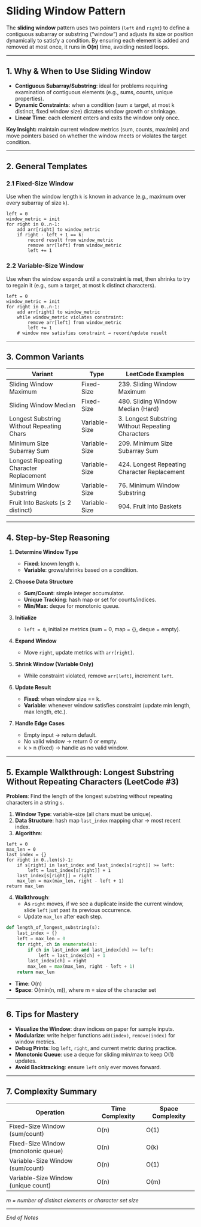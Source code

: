 # Sliding Window Pattern

The **sliding window** pattern uses two pointers (`left` and `right`) to define a contiguous subarray or substring (“window”) and adjusts its size or position dynamically to satisfy a condition. By ensuring each element is added and removed at most once, it runs in **O(n)** time, avoiding nested loops.

---

## 1. Why & When to Use Sliding Window

- **Contiguous Subarray/Substring**: ideal for problems requiring examination of contiguous elements (e.g., sums, counts, unique properties).  
- **Dynamic Constraints**: when a condition (sum ≥ target, at most k distinct, fixed window size) dictates window growth or shrinkage.  
- **Linear Time**: each element enters and exits the window only once.

**Key Insight:** maintain current window metrics (sum, counts, max/min) and move pointers based on whether the window meets or violates the target condition.

---

## 2. General Templates

### 2.1 Fixed-Size Window  
Use when the window length `k` is known in advance (e.g., maximum over every subarray of size `k`).

```pseudo
left = 0
window_metric = init
for right in 0..n-1:
    add arr[right] to window_metric
    if right - left + 1 == k:
        record result from window_metric
        remove arr[left] from window_metric
        left += 1
```

### 2.2 Variable-Size Window  
Use when the window expands until a constraint is met, then shrinks to try to regain it (e.g., sum ≥ target, at most k distinct characters).

```pseudo
left = 0
window_metric = init
for right in 0..n-1:
    add arr[right] to window_metric
    while window_metric violates constraint:
        remove arr[left] from window_metric
        left += 1
    # window now satisfies constraint → record/update result
```

---

## 3. Common Variants

| Variant                                    | Type           | LeetCode Examples                                  |
|--------------------------------------------|----------------|----------------------------------------------------|
| Sliding Window Maximum                     | Fixed-Size     | 239. Sliding Window Maximum                        |
| Sliding Window Median                      | Fixed-Size     | 480. Sliding Window Median (Hard)                  |
| Longest Substring Without Repeating Chars  | Variable-Size  | 3. Longest Substring Without Repeating Characters  |
| Minimum Size Subarray Sum                  | Variable-Size  | 209. Minimum Size Subarray Sum                     |
| Longest Repeating Character Replacement    | Variable-Size  | 424. Longest Repeating Character Replacement       |
| Minimum Window Substring                   | Variable-Size  | 76. Minimum Window Substring                       |
| Fruit Into Baskets (≤ 2 distinct)          | Variable-Size  | 904. Fruit Into Baskets                            |

---

## 4. Step-by-Step Reasoning

1. **Determine Window Type**  
   - **Fixed**: known length `k`.  
   - **Variable**: grows/shrinks based on a condition.

2. **Choose Data Structure**  
   - **Sum/Count**: simple integer accumulator.  
   - **Unique Tracking**: hash map or set for counts/indices.  
   - **Min/Max**: deque for monotonic queue.

3. **Initialize**  
   - `left = 0`, initialize metrics (sum = 0, map = {}, deque = empty).

4. **Expand Window**  
   - Move `right`, update metrics with `arr[right]`.

5. **Shrink Window (Variable Only)**  
   - While constraint violated, remove `arr[left]`, increment `left`.

6. **Update Result**  
   - **Fixed**: when window size == k.  
   - **Variable**: whenever window satisfies constraint (update min length, max length, etc.).

7. **Handle Edge Cases**  
   - Empty input → return default.  
   - No valid window → return 0 or empty.  
   - k > n (fixed) → handle as no valid window.

---

## 5. Example Walkthrough: Longest Substring Without Repeating Characters (LeetCode #3)

**Problem**: Find the length of the longest substring without repeating characters in a string `s`.

1. **Window Type**: variable-size (all chars must be unique).  
2. **Data Structure**: hash map `last_index` mapping char → most recent index.  
3. **Algorithm**:
```pseudo
left = 0
max_len = 0
last_index = {}
for right in 0..len(s)-1:
    if s[right] in last_index and last_index[s[right]] >= left:
        left = last_index[s[right]] + 1
    last_index[s[right]] = right
    max_len = max(max_len, right - left + 1)
return max_len
```
4. **Walkthrough**:  
   - As `right` moves, if we see a duplicate inside the current window, slide `left` just past its previous occurrence.  
   - Update `max_len` after each step.

```python
def length_of_longest_substring(s):
    last_index = {}
    left = max_len = 0
    for right, ch in enumerate(s):
        if ch in last_index and last_index[ch] >= left:
            left = last_index[ch] + 1
        last_index[ch] = right
        max_len = max(max_len, right - left + 1)
    return max_len
```

- **Time**: O(n)  
- **Space**: O(min(n, m)), where m = size of the character set

---

## 6. Tips for Mastery

- **Visualize the Window**: draw indices on paper for sample inputs.  
- **Modularize**: write helper functions `add(index)`, `remove(index)` for window metrics.  
- **Debug Prints**: log `left`, `right`, and current metric during practice.  
- **Monotonic Queue**: use a deque for sliding min/max to keep O(1) updates.  
- **Avoid Backtracking**: ensure `left` only ever moves forward.

---

## 7. Complexity Summary

| Operation                           | Time Complexity | Space Complexity     |
|-------------------------------------|-----------------|----------------------|
| Fixed-Size Window (sum/count)      | O(n)            | O(1)                 |
| Fixed-Size Window (monotonic queue)| O(n)            | O(k)                 |
| Variable-Size Window (sum/count)    | O(n)            | O(1)                 |
| Variable-Size Window (unique count) | O(n)            | O(m)                 |

*m = number of distinct elements or character set size*

---

*End of Notes*
